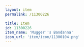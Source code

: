 ```yaml
---
layout: item
permalink: /11300226

title: Item
id: 11300226
item_name: 'Mugger''s Bandanna'
icon_url: 'item/icon/11300104.png'
---
```

